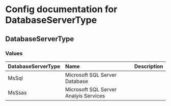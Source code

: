 # Config documentation for DatabaseServerType

## DatabaseServerType


### Values
| DatabaseServerType  | Name            | Description                               |
|:---                  |:---             |:---                                       |
| MsSql       | Microsoft SQL Server Database |                      |
| MsSsas       | Microsoft SQL Server Analyis Services |                      |
